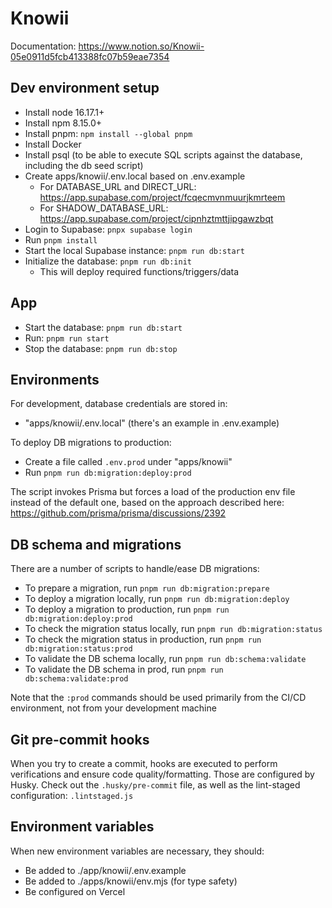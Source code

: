 # Knowii

Documentation: https://www.notion.so/Knowii-05e0911d5fcb413388fc07b59eae7354

## Dev environment setup

- Install node 16.17.1+
- Install npm 8.15.0+
- Install pnpm: `npm install --global pnpm`
- Install Docker
- Install psql (to be able to execute SQL scripts against the database, including the db seed script)
- Create apps/knowii/.env.local based on .env.example
  - For DATABASE_URL and DIRECT_URL: https://app.supabase.com/project/fcqecmvnmuurjkmrteem
  - For SHADOW_DATABASE_URL: https://app.supabase.com/project/cipnhztmttjipgawzbqt
- Login to Supabase: `pnpx supabase login`
- Run `pnpm install`
- Start the local Supabase instance: `pnpm run db:start`
- Initialize the database: `pnpm run db:init`
  - This will deploy required functions/triggers/data

## App

- Start the database: `pnpm run db:start`
- Run: `pnpm run start`
- Stop the database: `pnpm run db:stop`

## Environments

For development, database credentials are stored in:

- "apps/knowii/.env.local" (there's an example in .env.example)

To deploy DB migrations to production:

- Create a file called `.env.prod` under "apps/knowii"
- Run `pnpm run db:migration:deploy:prod`

The script invokes Prisma but forces a load of the production env file instead of the default one, based on the approach described here: https://github.com/prisma/prisma/discussions/2392

## DB schema and migrations

There are a number of scripts to handle/ease DB migrations:

- To prepare a migration, run `pnpm run db:migration:prepare`
- To deploy a migration locally, run `pnpm run db:migration:deploy`
- To deploy a migration to production, run `pnpm run db:migration:deploy:prod`
- To check the migration status locally, run `pnpm run db:migration:status`
- To check the migration status in production, run `pnpm run db:migration:status:prod`
- To validate the DB schema locally, run `pnpm run db:schema:validate`
- To validate the DB schema in prod, run `pnpm run db:schema:validate:prod`

Note that the `:prod` commands should be used primarily from the CI/CD environment, not from your development machine

## Git pre-commit hooks

When you try to create a commit, hooks are executed to perform verifications and ensure code quality/formatting. Those are configured by Husky. Check out the `.husky/pre-commit` file, as well as the lint-staged configuration: `.lintstaged.js`

## Environment variables

When new environment variables are necessary, they should:

- Be added to ./app/knowii/.env.example
- Be added to ./apps/knowii/env.mjs (for type safety)
- Be configured on Vercel
